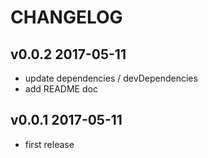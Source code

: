 # CHANGELOG

## v0.0.2 2017-05-11

- update dependencies / devDependencies
- add README doc

## v0.0.1 2017-05-11
- first release